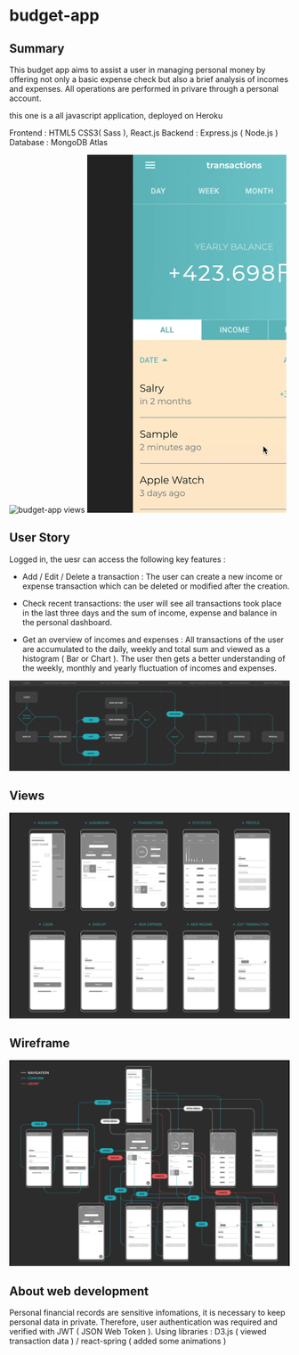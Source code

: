 # budget-app

## Summary
This budget app aims to assist a user in managing personal money by offering not only a basic expense check but also a brief analysis of incomes and expenses. All operations are performed in privare through a personal account.

this one is a all javascript application, deployed on Heroku  

Frontend : HTML5 CSS3( Sass ), React.js
Backend : Express.js ( Node.js )
Database : MongoDB Atlas

![budget-app views](./images/bb753818b290bd5cea51644aef0e7b76.gif)
![budget-app views](./images/9f31b814f382edff35817825be704065.gif)

## User Story
Logged in, the uesr can access the following key features :  

- Add / Edit / Delete a transaction : The user can create a new income or expense transaction which can be deleted or modified after the creation.

- Check recent transactions: the user will see all transactions took place in the last three days and the sum of income, expense and balance in the personal dashboard.  

- Get an overview of incomes and expenses : All transactions of the user are accumulated to the daily, weekly and total sum and viewed as a histogram ( Bar or Chart ). The user then gets a better understanding of the weekly, monthly and yearly fluctuation of incomes and expenses. 

![budget-app userstory](./images/_2021-03-02_9.30.41.png)

## Views
![budget-app views](./images/_2021-02-28_21.50.21.png)

## Wireframe
![budget-app views](./images/_2021-02-28_21.50.34.png)

## About web development
Personal financial records are sensitive infomations, it is necessary to keep personal data in private. Therefore, user authentication was required and verified with JWT ( JSON Web Token ).
Using libraries : D3.js ( viewed transaction data ) / react-spring ( added some animations )
